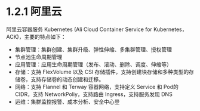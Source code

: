 # 1.2.1 阿里云 

阿里云容器服务 Kubernetes (Ali Cloud Container Service for Kubernetes，ACK)，主要的特点如下：


- 集群管理：集群创建、集群升级、弹性伸缩、多集群管理、授权管理
- 节点池生命周期管理
- 应用管理：应用生命周期管理（发布、滚动、删除、调度、伸缩等）
- 存储：支持 FlexVolume 以及 CSI 存储插件，支持创建块存储和多种类型的存储卷，支持存储卷的动态创建和迁移。
- 网络：支持 Flannel 和 Terway 容器网络，支持定义 Service 和 Pod的 CIDR，支持 NetworkPoliy，支持路由 Ingress，支持服务发现 DNS
- 运维：集群监控报警、成本分析、安全中心登